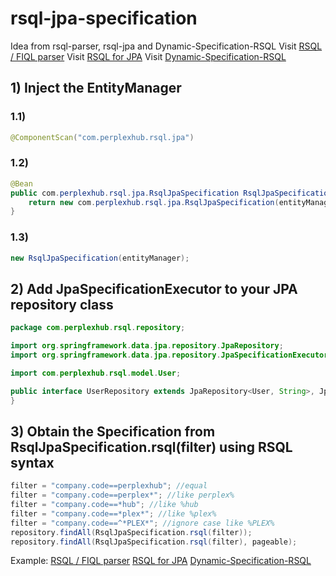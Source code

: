 # rsql-jpa-specification

Idea from rsql-parser, rsql-jpa and Dynamic-Specification-RSQL
Visit [RSQL / FIQL parser](https://github.com/jirutka/rsql-parser)
Visit [RSQL for JPA](https://github.com/tennaito/rsql-jpa)
Visit [Dynamic-Specification-RSQL](https://github.com/srigalamilitan/Dynamic-Specification-RSQL)

## 1) Inject the EntityManager

### 1.1)

```java
@ComponentScan("com.perplexhub.rsql.jpa")
```

### 1.2)

```java
@Bean
public com.perplexhub.rsql.jpa.RsqlJpaSpecification RsqlJpaSpecification(EntityManager entityManager) {
    return new com.perplexhub.rsql.jpa.RsqlJpaSpecification(entityManager);
}
```

### 1.3)

```java
new RsqlJpaSpecification(entityManager);
```

## 2) Add JpaSpecificationExecutor to your JPA repository class

```java
package com.perplexhub.rsql.repository;

import org.springframework.data.jpa.repository.JpaRepository;
import org.springframework.data.jpa.repository.JpaSpecificationExecutor;

import com.perplexhub.rsql.model.User;

public interface UserRepository extends JpaRepository<User, String>, JpaSpecificationExecutor<User> {
}
```

## 3) Obtain the Specification from RsqlJpaSpecification.rsql(filter) using RSQL syntax

```java
filter = "company.code==perplexhub"; //equal
filter = "company.code==perplex*"; //like perplex%
filter = "company.code==*hub"; //like %hub
filter = "company.code==*plex*"; //like %plex%
filter = "company.code==^*PLEX*"; //ignore case like %PLEX%
repository.findAll(RsqlJpaSpecification.rsql(filter));
repository.findAll(RsqlJpaSpecification.rsql(filter), pageable);
```

Example:
[RSQL / FIQL parser](https://github.com/jirutka/rsql-parser#examples)
[RSQL for JPA](https://github.com/tennaito/rsql-jpa#examples-of-rsql)
[Dynamic-Specification-RSQL](https://github.com/srigalamilitan/Dynamic-Specification-RSQL#implementation-rsql-in-services-layer)